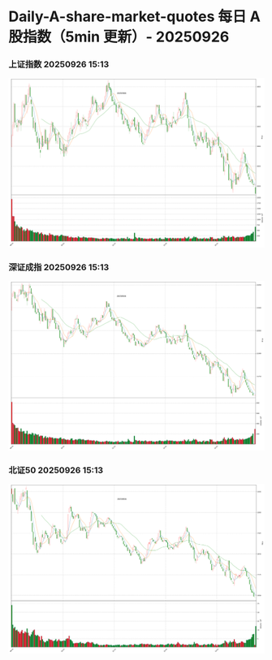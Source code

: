 
# Daily-A-share-market-quotes 每日 A 股指数（5min 更新）- 20250926

### 上证指数 20250926 15:13
![](./fig/2025/9/20250926-sh000001.png)

### 深证成指 20250926 15:13
![](./fig/2025/9/20250926-sz399001.png)

### 北证50 20250926 15:13
![](./fig/2025/9/20250926-bj899050.png)
